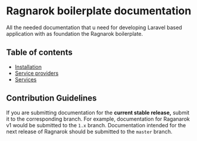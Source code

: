 # Ragnarok boilerplate documentation 

All the needed documentation that u need for developing Laravel based application
with as foundation the Ragnarok boilerplate.

## Table of contents 

- [Installation](1_installation.md)
- [Service providers](2_service-providers.md)
- [Services](3_services.md)

## Contribution Guidelines 

If you are submitting documentation for the **current stable release,**
submit it to the corresponding branch. For example, documentation for Raganarok v1 
would be submitted to the `1.x` branch. Documentation intended for the next release
of Ragnarok should be submitted to the `master` branch.  
